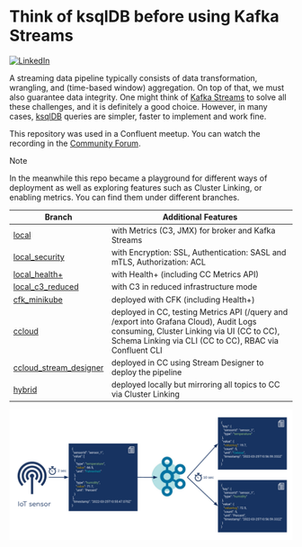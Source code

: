 # Think of ksqlDB before using Kafka Streams

[![LinkedIn][linkedin-shield]][linkedin-url]

A streaming data pipeline typically consists of data transformation, wrangling, and (time-based window) aggregation. On top of that, we must also guarantee data integrity. One might think of [Kafka Streams](https://kafka.apache.org/documentation/streams/) to solve all these challenges, and it is definitely a good choice. However, in many cases, [ksqlDB](https://ksqldb.io/) queries are simpler, faster to implement and work fine.

This repository was used in a Confluent meetup. You can watch the recording in the [Community Forum](https://forum.confluent.io/t/recording-ready-to-view-speaker-q-a-thread-30-march-2022-think-of-using-ksqldb-before-using-kafka-streams/4450).

> [!NOTE]
> In the meanwhile this repo became a playground for different ways of
> deployment as well as exploring features such as 
> Cluster Linking, or enabling metrics. You can find them under different branches.

| **Branch**                                                                                                                                            | **Additional Features**                                                                                                                                                            |
|-------------------------------------------------------------------------------------------------------------------------------------------------------|------------------------------------------------------------------------------------------------------------------------------------------------------------------------------------|
| [local](https://github.com/pneff93/Think-of-ksqlDB-before-using-KafkaStreams/tree/local)                                                | with Metrics (C3, JMX) for broker and Kafka Streams                                                                                                                                                                  |
| [local_security](https://github.com/pneff93/Think-of-ksqlDB-before-using-KafkaStreams/tree/local_security)                               | with Encryption: SSL,  Authentication: SASL and mTLS,  Authorization: ACL                                                                                                                   |
| [local_health+](https://github.com/pneff93/Think-of-ksqlDB-before-using-KafkaStreams/tree/local_health+)                                 | with Health+ (including CC Metrics API)                                                                                                                                                 |
| [local_c3_reduced](https://github.com/pneff93/Think-of-ksqlDB-before-using-KafkaStreams/tree/local_c3_reduced)       | with C3 in reduced infrastructure mode                                                                                                                                                  |
| [cfk_minikube](https://github.com/pneff93/Think-of-ksqlDB-before-using-KafkaStreams/tree/cfk_minikube)                | deployed with CFK (including Health+)                                                                                                                                              |
| [ccloud](https://github.com/pneff93/Think-of-ksqlDB-before-using-KafkaStreams/tree/ccloud)                                                | deployed in CC, testing Metrics API (/query and /export into Grafana Cloud), Audit Logs consuming, Cluster Linking via UI (CC to CC), Schema Linking via CLI (CC to CC), RBAC via Confluent CLI |
| [ccloud_stream_designer](https://github.com/pneff93/Think-of-ksqlDB-before-using-KafkaStreams/tree/ccloud_stream_designer)           | deployed in CC using Stream Designer to deploy the pipeline                                                                                                                                 |
| [hybrid](https://github.com/pneff93/Think-of-ksqlDB-before-using-KafkaStreams/tree/hybrid) | deployed locally but mirroring all topics to CC via Cluster Linking                                                                                                                           |


![](image.png)



[linkedin-shield]: https://img.shields.io/badge/-LinkedIn-black.svg?style=flat-square&logo=linkedin&colorB=555
[linkedin-url]: https://www.linkedin.com/in/patrick-neff-7bb3b21a4/
